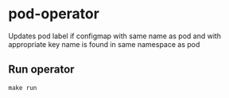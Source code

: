 # pod-operator
Updates pod label if configmap with same name as pod and with appropriate key name is found in same namespace as pod

## Run operator
```console
make run
```
